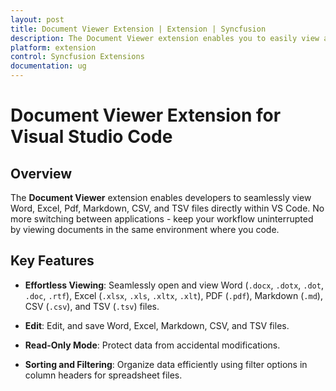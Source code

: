 ```yaml
---
layout: post
title: Document Viewer Extension | Extension | Syncfusion
description: The Document Viewer extension enables you to easily view and manage your documents within VSCode using our intuitive features.
platform: extension
control: Syncfusion Extensions
documentation: ug
---
```


# Document Viewer Extension for Visual Studio Code

## Overview

The **Document Viewer** extension enables developers to seamlessly view Word, Excel, Pdf, Markdown, CSV, and TSV files directly within VS Code. No more switching between applications - keep your workflow uninterrupted by viewing documents in the same environment where you code.

## Key Features

- **Effortless Viewing**: Seamlessly open and view Word (`.docx`, `.dotx`, `.dot`, `.doc`, `.rtf`), Excel (`.xlsx`, `.xls`, `.xltx`, `.xlt`), PDF (`.pdf`), Markdown (`.md`), CSV (`.csv`), and TSV (`.tsv`) files.

- **Edit**: Edit, and save Word, Excel, Markdown, CSV, and TSV files.

- **Read-Only Mode**: Protect data from accidental modifications.

- **Sorting and Filtering**: Organize data efficiently using filter options in column headers for spreadsheet files.
